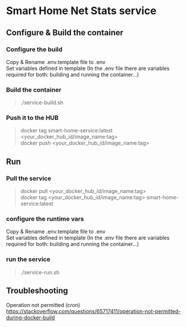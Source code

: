 # Smart Home Net Stats service

## Configure & Build the container

### Configure the build
Copy & Rename .env.template file to .env<br>
Set variables defined in template (In the .env file there are variables required for both:  building and running the container...)

### Build the container
>  ./service-build.sh


### Push it to the HUB
> docker tag smart-home-service:latest <your_docker_hub_id/image_name:tag> <br>
> docker push <your_docker_hub_id/image_name:tag>

## Run

### Pull the service

> docker pull <your_docker_hub_id/image_name:tag> <br>
> docker tag <your_docker_hub_id/image_name:tag> smart-home-service:latest

### configure the runtime vars
Copy & Rename .env.template file to .env <br>
Set variables defined in template (In the .env file there are variables required for both:  building and running the container...)

### run the service
> ./service-run.sh

## Troubleshooting
Operation not permitted (cron)
https://stackoverflow.com/questions/65717411/operation-not-permitted-during-docker-build
